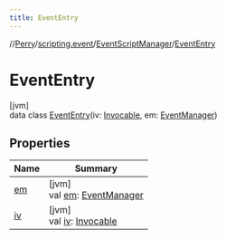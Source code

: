 ```yaml
---
title: EventEntry
---
```

//[Perry](../../../../index.html)/[scripting.event](../../index.html)/[EventScriptManager](../index.html)/[EventEntry](index.html)



# EventEntry



[jvm]\
data class [EventEntry](index.html)(iv: [Invocable](https://docs.oracle.com/javase/8/docs/api/javax/script/Invocable.html), em: [EventManager](../../-event-manager/index.html))



## Properties


| Name | Summary |
|---|---|
| [em](em.html) | [jvm]<br>val [em](em.html): [EventManager](../../-event-manager/index.html) |
| [iv](iv.html) | [jvm]<br>val [iv](iv.html): [Invocable](https://docs.oracle.com/javase/8/docs/api/javax/script/Invocable.html) |


